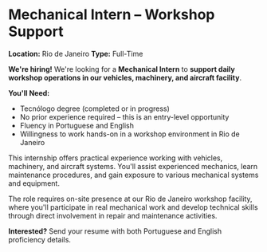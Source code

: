 # Mechanical Intern – Workshop Support

**Location:** Rio de Janeiro
**Type:** Full-Time

**We're hiring!** We're looking for a **Mechanical Intern** to **support daily workshop operations in our vehicles, machinery, and aircraft facility**.

**You'll Need:**
- Tecnólogo degree (completed or in progress)
- No prior experience required – this is an entry-level opportunity
- Fluency in Portuguese and English
- Willingness to work hands-on in a workshop environment in Rio de Janeiro

This internship offers practical experience working with vehicles, machinery, and aircraft systems. You'll assist experienced mechanics, learn maintenance procedures, and gain exposure to various mechanical systems and equipment.

The role requires on-site presence at our Rio de Janeiro workshop facility, where you'll participate in real mechanical work and develop technical skills through direct involvement in repair and maintenance activities.

**Interested?** Send your resume with both Portuguese and English proficiency details.